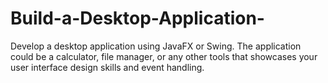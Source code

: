 # Build-a-Desktop-Application-

Develop a desktop application using JavaFX or Swing. The application could be a calculator, file manager, or any other tools that showcases your user interface design skills and event handling.
